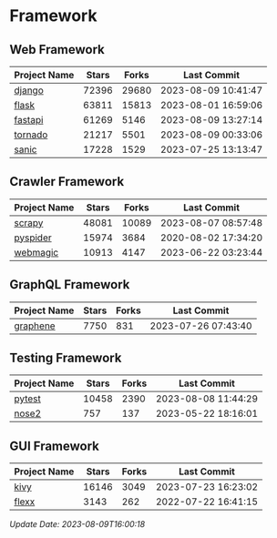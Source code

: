 # Framework

## Web Framework
| Project Name | Stars | Forks | Last Commit |
| ------------ | ----- | ----- | ----------- |
| [django](https://github.com/django/django) | 72396 | 29680 | 2023-08-09 10:41:47 |
| [flask](https://github.com/pallets/flask) | 63811 | 15813 | 2023-08-01 16:59:06 |
| [fastapi](https://github.com/tiangolo/fastapi) | 61269 | 5146 | 2023-08-09 13:27:14 |
| [tornado](https://github.com/tornadoweb/tornado) | 21217 | 5501 | 2023-08-09 00:33:06 |
| [sanic](https://github.com/sanic-org/sanic) | 17228 | 1529 | 2023-07-25 13:13:47 |

## Crawler Framework
| Project Name | Stars | Forks | Last Commit |
| ------------ | ----- | ----- | ----------- |
| [scrapy](https://github.com/scrapy/scrapy) | 48081 | 10089 | 2023-08-07 08:57:48 |
| [pyspider](https://github.com/binux/pyspider) | 15974 | 3684 | 2020-08-02 17:34:20 |
| [webmagic](https://github.com/code4craft/webmagic) | 10913 | 4147 | 2023-06-22 03:23:44 |

## GraphQL Framework
| Project Name | Stars | Forks | Last Commit |
| ------------ | ----- | ----- | ----------- |
| [graphene](https://github.com/graphql-python/graphene) | 7750 | 831 | 2023-07-26 07:43:40 |

## Testing Framework
| Project Name | Stars | Forks | Last Commit |
| ------------ | ----- | ----- | ----------- |
| [pytest](https://github.com/pytest-dev/pytest) | 10458 | 2390 | 2023-08-08 11:44:29 |
| [nose2](https://github.com/nose-devs/nose2) | 757 | 137 | 2023-05-22 18:16:01 |

## GUI Framework
| Project Name | Stars | Forks | Last Commit |
| ------------ | ----- | ----- | ----------- |
| [kivy](https://github.com/kivy/kivy) | 16146 | 3049 | 2023-07-23 16:23:02 |
| [flexx](https://github.com/flexxui/flexx) | 3143 | 262 | 2022-07-22 16:41:15 |

*Update Date: 2023-08-09T16:00:18*